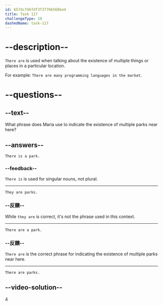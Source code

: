 ```yaml
---
id: 657dcf46fdf3f37766568bed
title: Task 117
challengeType: 19
dashedName: task-117
---
```


# --description--

`There are` is used when talking about the existence of multiple things or places in a particular location.

For example: `There are many programming languages in the market`.

# --questions--

## --text--

What phrase does Maria use to indicate the existence of multiple parks near here?

## --answers--

`There is a park.`

### --feedback--

`There is` is used for singular nouns, not plural.

---

`They are parks.`

### --反饋--

While `they are` is correct, it's not the phrase used in this context.

---

`There are a park.`

### --反饋--

`There are` is the correct phrase for indicating the existence of multiple parks near here.

---

`There are parks.`

## --video-solution--

4
